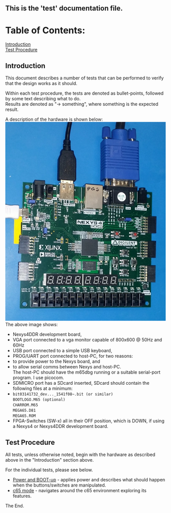 ## This is the 'test' documentation file.

# Table of Contents:

[Introduction](#introduction)  
[Test Procedure](#test-procedure)  


## Introduction

This document describes a number of tests that can be performed to verify that the design works as it should.

Within each test procedure, the tests are denoted as bullet-points, followed by some text describing what to do.  
Results are denoted as "-> something", where something is the expected result.

A description of the hardware is shown below:  
![alt tag](https://raw.githubusercontent.com/Ben-401/mega65pics/master/board.jpg)  
The above image shows:  
* Nexys4DDR development board,  
* VGA port connected to a vga monitor capable of 800x600 @ 50Hz and 60Hz
* USB port connected to a simple USB keyboard,  
* PROG/UART port connected to host-PC, for two reasons:  
 * to provide power to the Nexys board, and  
 * to allow serial comms between Nexys and host-PC.  
The host-PC should have the m65dbg running or a suitable serial-port program. I use picocom.
* SDMICRO port has a SDcard inserted, SDcard should contain the following files at a minimum:
 * ``bit03141732_dev..._1541f08~.bit (or similar)``  
``BOOTLOGO.M65 (optional)``  
``CHARROM.M65``  
``MEGA65.D81``  
``MEGA65.ROM``  
* FPGA-Switches (SW-x) all in their OFF position, which is DOWN, if using a Nexys4 or Nexys4DDR development board.

## Test Procedure

All tests, unless otherwise noted, begin with the hardware as described above in the "Introduction" section above.  

For the individual tests, please see below.
* [Power and BOOT-up](./test-powerandbootup.md) - applies power and describes what should happen when the buttons/switches are manipulated.  
* [c65 mode](./test-c65mode.md) - navigates around the c65 environment exploring its features.  


The End.
